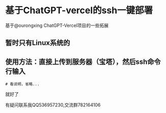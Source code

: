 # 基于ChatGPT-vercel的ssh一键部署

基于@ourongxing ChatGPT-Vercel项目的一些拓展

## 暂时只有Linux系统的

## 使用方法：直接上传到服务器（宝塔），然后ssh命令行输入
```shell 
# 看说明，省略...
```

就好了

有疑问联系我QQ536957230,交流群782164106
